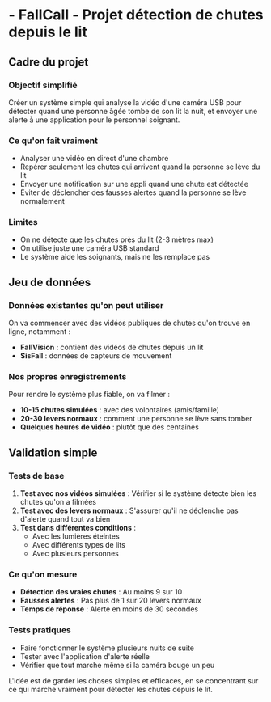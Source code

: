 # - FallCall - Projet détection de chutes depuis le lit 

## Cadre du projet

### Objectif simplifié
Créer un système simple qui analyse la vidéo d'une caméra USB pour détecter quand une personne âgée tombe de son lit la nuit, et envoyer une alerte à une application pour le personnel soignant.

### Ce qu'on fait vraiment
- Analyser une vidéo en direct d'une chambre
- Repérer seulement les chutes qui arrivent quand la personne se lève du lit
- Envoyer une notification sur une appli quand une chute est détectée
- Éviter de déclencher des fausses alertes quand la personne se lève normalement

### Limites
- On ne détecte que les chutes près du lit (2-3 mètres max)
- On utilise juste une caméra USB standard
- Le système aide les soignants, mais ne les remplace pas

## Jeu de données

### Données existantes qu'on peut utiliser
On va commencer avec des vidéos publiques de chutes qu'on trouve en ligne, notamment :
- **FallVision** : contient des vidéos de chutes depuis un lit
- **SisFall** : données de capteurs de mouvement

### Nos propres enregistrements
Pour rendre le système plus fiable, on va filmer :
- **10-15 chutes simulées** : avec des volontaires (amis/famille)
- **20-30 levers normaux** : comment une personne se lève sans tomber
- **Quelques heures de vidéo** : plutôt que des centaines

## Validation simple

### Tests de base
1. **Test avec nos vidéos simulées** : Vérifier si le système détecte bien les chutes qu'on a filmées
2. **Test avec des levers normaux** : S'assurer qu'il ne déclenche pas d'alerte quand tout va bien
3. **Test dans différentes conditions** :
   - Avec les lumières éteintes
   - Avec différents types de lits
   - Avec plusieurs personnes

### Ce qu'on mesure
- **Détection des vraies chutes** : Au moins 9 sur 10
- **Fausses alertes** : Pas plus de 1 sur 20 levers normaux
- **Temps de réponse** : Alerte en moins de 30 secondes

### Tests pratiques
- Faire fonctionner le système plusieurs nuits de suite
- Tester avec l'application d'alerte réelle
- Vérifier que tout marche même si la caméra bouge un peu

L'idée est de garder les choses simples et efficaces, en se concentrant sur ce qui marche vraiment pour détecter les chutes depuis le lit.
